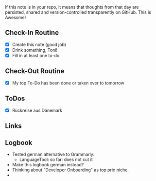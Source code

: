 If this note is in your repo, it means that thoughts from that day are persisted, shared and version-controlled transparently on GitHub. This is Awesome!

## Check-In Routine
- [x] Create this note (good job)
- [x] Drink something, Toni! 
- [x] Fill in at least one to-do 

## Check-Out Routine
- [x] My top To-Do has been done or taken over to tomorrow

## ToDos
- [x] Rückreise aus Dänemark

## Links


## Logbook
- Tested german alternative to Grammarly:
	- LanguageTool: so far: does not cut it
- Make this logbook german instead?
- Thinking about "Developer Onboarding" as top prio niche.
- 

